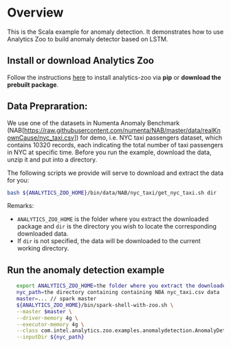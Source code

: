 # Overview

This is the Scala example for anomaly detection. It demonstrates how to use Analytics Zoo to build anomaly detector based on LSTM.

## Install or download Analytics Zoo
Follow the instructions [here](https://analytics-zoo.github.io/master/#PythonUserGuide/install/) to install analytics-zoo via __pip__ or __download the prebuilt package__.

## Data Prepraration: 
We use one of the datasets in Numenta Anomaly Benchmark (NAB[https://raw.githubusercontent.com/numenta/NAB/master/data/realKnownCause/nyc_taxi.csv]) for demo, i.e. NYC taxi passengers dataset, which contains 10320 records, each indicating the total number of taxi passengers in NYC at specific time. 
Before you run the example, download the data, unzip it and put into a directory.

The following scripts we provide will serve to download and extract the data for you:
```bash
bash ${ANALYTICS_ZOO_HOME}/bin/data/NAB/nyc_taxi/get_nyc_taxi.sh dir
```
Remarks:
- `ANALYTICS_ZOO_HOME` is the folder where you extract the downloaded package and `dir` is the directory you wish to locate the corresponding downloaded data.
- If `dir` is not specified, the data will be downloaded to the current working directory.

## Run the anomaly detection example

``` bash
   export ANALYTICS_ZOO_HOME=the folder where you extract the downloaded Analytics Zoo zip package
   nyc_path=the directory containing containing NBA nyc_taxi.csv data
   master=... // spark master
   ${ANALYTICS_ZOO_HOME}/bin/spark-shell-with-zoo.sh \
   --master $master \
   --driver-memory 4g \
   --executor-memory 4g \
   --class com.intel.analytics.zoo.examples.anomalydetection.AnomalyDetection \
   --inputDir ${nyc_path}
```
